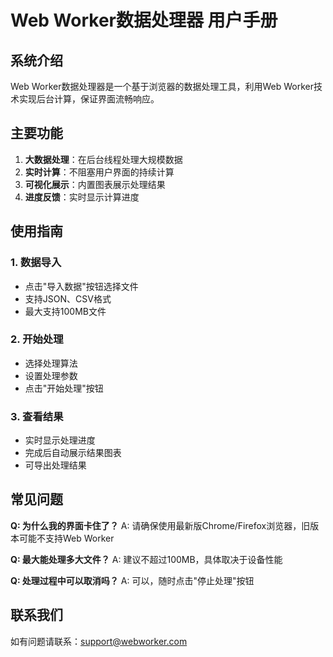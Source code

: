 # Web Worker数据处理器 用户手册

## 系统介绍

Web Worker数据处理器是一个基于浏览器的数据处理工具，利用Web Worker技术实现后台计算，保证界面流畅响应。

## 主要功能

1. **大数据处理**：在后台线程处理大规模数据
2. **实时计算**：不阻塞用户界面的持续计算
3. **可视化展示**：内置图表展示处理结果
4. **进度反馈**：实时显示计算进度

## 使用指南

### 1. 数据导入
- 点击"导入数据"按钮选择文件
- 支持JSON、CSV格式
- 最大支持100MB文件

### 2. 开始处理
- 选择处理算法
- 设置处理参数
- 点击"开始处理"按钮

### 3. 查看结果
- 实时显示处理进度
- 完成后自动展示结果图表
- 可导出处理结果

## 常见问题

**Q: 为什么我的界面卡住了？**
A: 请确保使用最新版Chrome/Firefox浏览器，旧版本可能不支持Web Worker

**Q: 最大能处理多大文件？**
A: 建议不超过100MB，具体取决于设备性能

**Q: 处理过程中可以取消吗？**
A: 可以，随时点击"停止处理"按钮

## 联系我们

如有问题请联系：support@webworker.com
